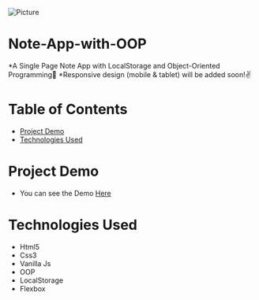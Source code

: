 

![Picture](https://i.ibb.co/yQ636cd/note-app.png)
# Note-App-with-OOP
*A Single Page Note App with LocalStorage and Object-Oriented Programming📒
*Responsive design (mobile & tablet) will be added soon!✌


# Table of Contents
* [Project Demo](#project-demo)
* [Technologies Used](#technologies-used)

# <a name="project-demo"></a>Project Demo
* You can see the Demo <a href="https://myspanoteapp.netlify.app/">Here</a> 

# <a name="technologies-used"></a>Technologies Used
* Html5
* Css3
* Vanilla Js
* OOP
* LocalStorage
* Flexbox
